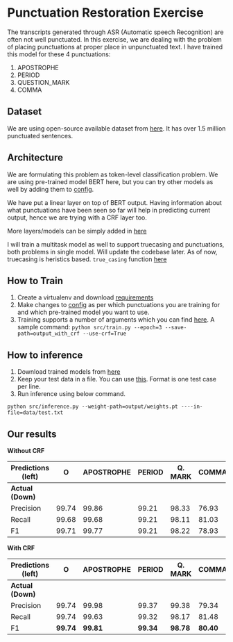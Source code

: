 # Punctuation Restoration Exercise

The transcripts generated through ASR (Automatic speech Recognition) are often not well punctuated. In this exercise, we are dealing with the problem of placing punctuations at proper place in unpunctuated text. I have trained this model for these 4 punctuations:

1. APOSTROPHE
2. PERIOD
3. QUESTION_MARK
4. COMMA

## Dataset

We are using open-source available dataset from [here](https://downloads.tatoeba.org/exports/per_language/eng/eng_sentences.tsv.bz2). It has over 1.5 million punctuated sentences.


## Architecture

We are formulating this problem as token-level classification problem. We are using pre-trained model BERT here, but you can try other models as well by adding them to [config](src/config.py).

We have put a linear layer on top of BERT output. Having information about what punctuations have been seen so far will help in predicting current output, hence we are trying with a CRF layer too.

More layers/models can be simply added in [here](src/model.py)

I will train a multitask model as well to support truecasing and punctuations, both problems in single model. Will update the codebase later. As of now, truecasing is heristics based. 
`true_casing` function [here](src/inference.py)

## How to Train
1. Create a virtualenv and download [requirements](requirements.txt) 
2. Make changes to [config](src/config.py) as per which punctuations you are training for and which pre-trained model you want to use.
3. Training  supports a number of arguments which you can find [here](src/train.py).
	A sample command:
	`python src/train.py --epoch=3 --save-path=output_with_crf --use-crf=True`

## How to inference
1. Download trained models from [here](https://drive.google.com/drive/folders/1-o9ms0pFl01VWOV6-_LXFVaGxqocZR1P?usp=sharing)
1. Keep your test data in a file. You can use [this](data/test.txt). Format is one test case per line.
2. Run inference using below command.

`python src/inference.py --weight-path=output/weights.pt ----in-file=data/test.txt` 

## Our results

**Without CRF**

| Predictions (left) | O | APOSTROPHE | PERIOD | Q. MARK | COMMA |
| ------------- | ------------- |  ------------- |  ------------- |  ------------- |------------- |
| **Actual (Down)**  |  |  |  |  |  |
| Precision  | 99.74 | 99.86 | 99.21 | 98.33 | 76.93
| Recall  | 99.68 | 99.68 | 99.21 | 98.11 | 81.03
| F1  | 99.71 | 99.77 | 99.21 | 98.22 | 78.93 |

**With CRF**

| Predictions (left) | O | APOSTROPHE | PERIOD | Q. MARK | COMMA |
| ------------- | ------------- |  ------------- |  ------------- |  ------------- |------------- |
| **Actual (Down)**  |  |  |  |  |  |
| Precision  | 99.74 | 99.98 | 99.37 | 99.38 | 79.34
| Recall  | 99.74 | 99.63 | 99.32 | 98.17 | 81.48
| F1  | **99.74** | **99.81** | **99.34** | **98.78** | **80.40**
